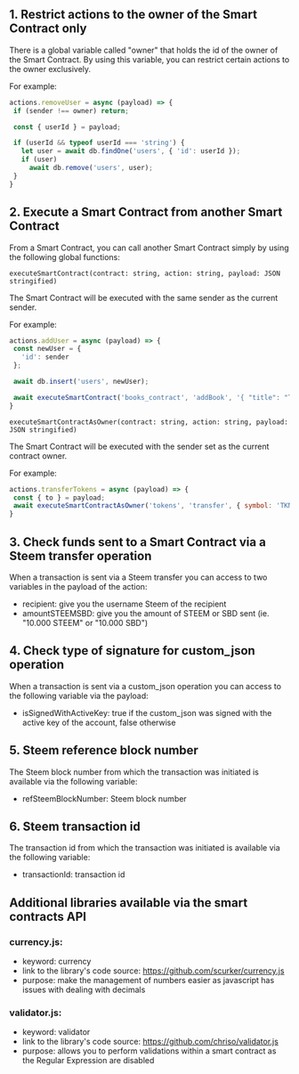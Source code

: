 

## 1.  Restrict actions to the owner of the Smart Contract only
There is a global variable called "owner" that holds the id of the owner of the Smart Contract. By using this variable, you can restrict certain actions to the owner exclusively.

For example:
 ```js
actions.removeUser = async (payload) => {
  if (sender !== owner) return;

  const { userId } = payload;

  if (userId && typeof userId === 'string') {
    let user = await db.findOne('users', { 'id': userId });
    if (user)
      await db.remove('users', user);
  }
}
```



## 2.  Execute a Smart Contract from another Smart Contract
From a Smart Contract, you can call another Smart Contract simply by using the following global functions:

`executeSmartContract(contract: string, action: string, payload: JSON stringified)`

The Smart Contract will be executed with the same sender as the current sender.

 For example:
 ```js
actions.addUser = async (payload) => {
  const newUser = {
    'id': sender
  };

  await db.insert('users', newUser);

  await executeSmartContract('books_contract', 'addBook', '{ "title": "The Awesome Book" }')
}

```

`executeSmartContractAsOwner(contract: string, action: string, payload: JSON stringified)`

The Smart Contract will be executed with the sender set as the current contract owner.

 For example:
 ```js
actions.transferTokens = async (payload) => {
  const { to } = payload;
  await executeSmartContractAsOwner('tokens', 'transfer', { symbol: 'TKN', quantity: 123.456, to });
}
```

## 3.  Check funds sent to a Smart Contract via a Steem transfer operation
When a transaction is sent via a Steem transfer you can access to two variables in the payload of the action:

- recipient: give you the username Steem of the recipient
- amountSTEEMSBD: give you the amount of STEEM or SBD sent (ie. "10.000 STEEM" or "10.000 SBD")

## 4.  Check type of signature for custom_json operation
When a transaction is sent via a custom_json operation you can access to the following variable via the payload:

- isSignedWithActiveKey: true if the custom_json was signed with the active key of the account, false otherwise

## 5.  Steem reference block number
The Steem block number from which the transaction was initiated is available via the following variable:
- refSteemBlockNumber: Steem block number

## 6.  Steem transaction id
The transaction id from which the transaction was initiated is available via the following variable:
- transactionId: transaction id

## Additional libraries available via the smart contracts API
 ### currency.js:
 - keyword: currency
 - link to the library's code source: https://github.com/scurker/currency.js
 - purpose: make the management of numbers easier as javascript has issues with dealing with decimals

### validator.js:
-  keyword: validator
 - link to the library's code source: https://github.com/chriso/validator.js
 - purpose: allows you to perform validations within a smart contract as the Regular Expression are disabled
